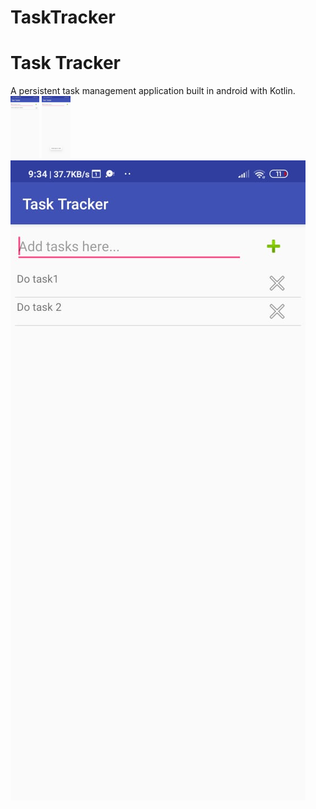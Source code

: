 # TaskTracker
<h1>Task Tracker</h1>
A persistent task management application built in android with Kotlin.
<img src="./images/img3.jpeg" height="100px"></img>
<img src="./images/img2.jpeg" height=100px></img>
<img src="./images/img1.jpeg"></img>